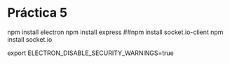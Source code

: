 ﻿# Práctica 5

npm install electron
npm install express
##npm install socket.io-client
npm install socket.io

export ELECTRON_DISABLE_SECURITY_WARNINGS=true

